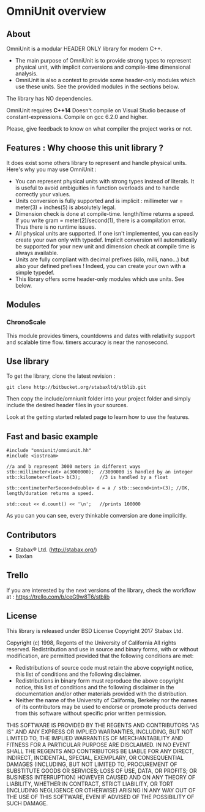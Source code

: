 # OmniUnit overview

## About

OmniUnit is a modular HEADER ONLY library for modern C++.

* The main purpose of OmniUnit is to provide strong types to represent physical unit, with implicit conversions and compile-time dimensional analysis.
* OmniUnit is also a context to provide some header-only modules which use these units. See the provided modules in the sections below.

The library has NO dependencies.

OmniUnit requires **C++14**
Doesn't compile on Visual Studio because of constant-expressions.
Compile on gcc 6.2.0 and higher.

Please, give feedback to know on what compiler the project works or not.

## Features : Why choose this unit library ?

It does exist some others library to represent and handle physical units.
Here's why you may use OmniUnit :

* You can represent physical units with strong types instead of literals. It is useful to avoid ambiguities in function overloads and to handle correctly your values.
* Units conversion is fully supported and is implicit : millimeter var = meter(3) + inches(5) is absolutely legal.
* Dimension check is done at compile-time. length/time returns a speed. If you write gram = meter(2)/second(1), there is a compilation error. Thus there is no runtime issues.
* All physical units are supported. If one isn't implemented, you can easily create your own only with typedef. Implicit conversion will automatically be supported for your new unit and dimension check at compile time is always available.
* Units are fully compliant with decimal prefixes (kilo, milli, nano...) but also your defined prefixes ! Indeed, you can create your own with a simple typedef.
* This library offers some header-only modules which use units. See below.

## Modules

### ChronoScale

This module provides timers, countdowns and dates with relativity support and scalable time flow. timers accuracy is near the nanosecond.




## Use library

To get the library, clone the latest revision :

    git clone http://bitbucket.org/stabaxltd/stblib.git

Then copy the include/omniunit folder into your project folder and simply include the desired header files in your sources.

Look at the getting started related page to learn how to use the features.


## Fast and basic example

    #include "omniunit/omniunit.hh"
    #include <iostream>

    //a and b represent 3000 meters in different ways
    stb::millimeter<int> a(3000000);  //3000000 is handled by an integer
    stb::kilometer<float> b(3);       //3 is handled by a float

    stb::centimeterPerSecond<double> d = a / stb::second<int>(3); //OK, length/duration returns a speed.

    std::cout << d.count() << '\n';   //prints 100000

As you can you can see, every thinkable conversion are done implicitly.

## Contributors

* Stabax® Ltd. (http://stabax.org/)
* Baxlan

## Trello

If you are interested by the next versions of the library, check the workflow at :
https://trello.com/b/ceG9w8T6/stblib

## License

This library is released under BSD License Copyright 2017 Stabax Ltd.

Copyright (c) 1998, Regents of the University of California
All rights reserved.
Redistribution and use in source and binary forms, with or without
modification, are permitted provided that the following conditions are met:

* Redistributions of source code must retain the above copyright
  notice, this list of conditions and the following disclaimer.
* Redistributions in binary form must reproduce the above copyright
  notice, this list of conditions and the following disclaimer in the
  documentation and/or other materials provided with the distribution.
* Neither the name of the University of California, Berkeley nor the
  names of its contributors may be used to endorse or promote products
  derived from this software without specific prior written permission.

THIS SOFTWARE IS PROVIDED BY THE REGENTS AND CONTRIBUTORS "AS IS" AND ANY
EXPRESS OR IMPLIED WARRANTIES, INCLUDING, BUT NOT LIMITED TO, THE IMPLIED
WARRANTIES OF MERCHANTABILITY AND FITNESS FOR A PARTICULAR PURPOSE ARE
DISCLAIMED. IN NO EVENT SHALL THE REGENTS AND CONTRIBUTORS BE LIABLE FOR ANY
DIRECT, INDIRECT, INCIDENTAL, SPECIAL, EXEMPLARY, OR CONSEQUENTIAL DAMAGES
(INCLUDING, BUT NOT LIMITED TO, PROCUREMENT OF SUBSTITUTE GOODS OR SERVICES;
LOSS OF USE, DATA, OR PROFITS; OR BUSINESS INTERRUPTION) HOWEVER CAUSED AND
ON ANY THEORY OF LIABILITY, WHETHER IN CONTRACT, STRICT LIABILITY, OR TORT
(INCLUDING NEGLIGENCE OR OTHERWISE) ARISING IN ANY WAY OUT OF THE USE OF THIS
SOFTWARE, EVEN IF ADVISED OF THE POSSIBILITY OF SUCH DAMAGE.
